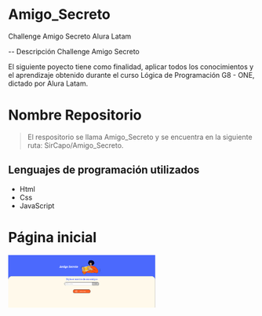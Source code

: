 # Amigo_Secreto
Challenge Amigo Secreto Alura Latam

-- Descripción Challenge Amigo Secreto 

El siguiente poyecto tiene como finalidad, aplicar todos los conocimientos y el aprendizaje obtenido durante el curso Lógica de Programación G8 - ONE, dictado por Alura Latam.

<a name="readme-top"></a>

# Nombre Repositorio

> El respositorio se llama Amigo_Secreto y se encuentra en la siguiente ruta: SirCapo/Amigo_Secreto.

## Lenguajes de programación utilizados

- Html
- Css
- JavaScript

<a name="readme-top"></a>

# Página inicial

<img src="assets/pagina-amigo-secreto.png" width="300" />

